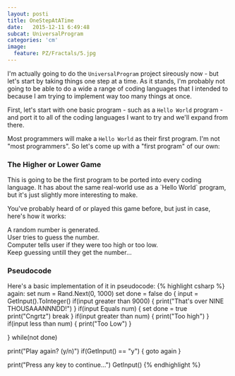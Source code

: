 ```yaml
---
layout: posti
title: OneStepAtATime
date:   2015-12-11 6:49:48
subcat: UniversalProgram
categories: 'cm'
image:
  feature: PZ/Fractals/5.jpg
---
```


I'm actually going to do the `UniversalProgram` project sireously now - but let's start by taking things one step at a time. As it stands, I'm probably not going to be able to do a wide a range of coding languages that I intended to because I am trying to implement way too many things at once.

First, let's start with one basic program - such as a `Hello World` program - and port it to all of the coding languages I want to try and we'll expand from there.

Most programmers will make a `Hello World` as their first program. I'm not "most programmers". So let's come up with a "first program" of our own:

<h3>The Higher or Lower Game</h3>
This is going to be the first program to be ported into every coding language. It has about the same real-world use as a `Hello World` program, but it's just slightly more interesting to make.

You've probably heard of or played this game before, but just in case, here's how it works:

A random number is generated.<br>
User tries to guess the number.<br>
Computer tells user if they were too high or too low.<br>
Keep guessing untill they get the number...<br>

<h3>Pseudocode</h3>
Here's a basic implementation of it in pseudocode:
{% highlight csharp %}
again:
set num = Rand.Next(0, 1000)
set done = false
do
{
input = GetInput().ToInteger()
	if(input greater than 9000)
	{
	print("That's over NINE THOUSAAANNNDD!")
	}
	if(input Equals num)
	{
	set done = true
	print("Cngrtz")
	break
	}
	if(input greater than num)
	{
	print("Too high")
	}
	if(input less than num)
	{
	print("Too Low")
	}
	
}
while(not done)

print("Play again? (y/n)")
if(GetInput() == "y")
{
	goto again
}

print("Press any key to continue...")
GetInput()
{% endhighlight %}
